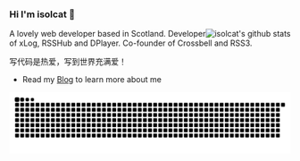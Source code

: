 ### Hi I'm isolcat 👋

<img style="max-width: 450px" align="right" src="https://github-readme-stats.vercel.app/api?username=isolcat&show_icons=true&icon_color=0366d6&bg_color=ffffff&hide_title=true&include_all_commits=true&count_private=true&hide_rank=true" alt="isolcat's github stats"/>

A lovely web developer based in Scotland.
Developer of xLog, RSSHub and DPlayer.
Co-founder of Crossbell and RSS3.

写代码是热爱，写到世界充满爱！

- Read my [Blog](https://isolcat.xlog.page/) to learn more about me

![](https://raw.githubusercontent.com/isolcat/isolcat/main/assets/github-contribution-grid-snake.svg)
